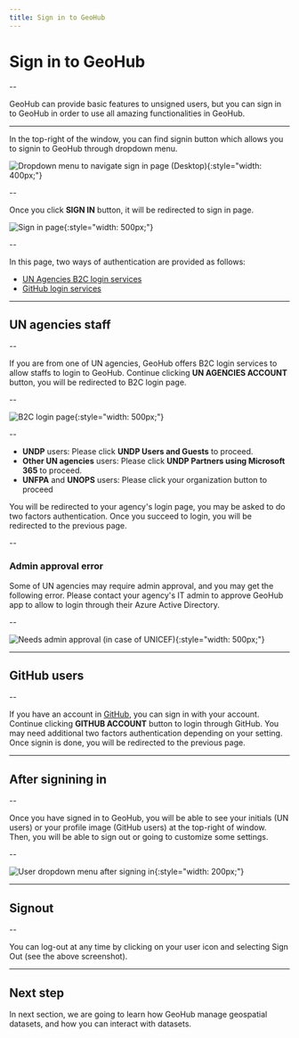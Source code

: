 ```yaml
---
title: Sign in to GeoHub
---
```


# Sign in to GeoHub

--

GeoHub can provide basic features to unsigned users, but you can sign in to GeoHub in order to use all amazing functionalities in GeoHub.

---

In the top-right of the window, you can find signin button which allows you to signin to GeoHub through dropdown menu.

![Dropdown menu to navigate sign in page (Desktop)](../assets/get-started/signin_1.png){:style="width: 400px;"}

--

Once you click **SIGN IN** button, it will be redirected to sign in page.

![Sign in page](../assets/get-started/signin_2.png){:style="width: 500px;"}

--

In this page, two ways of authentication are provided as follows:

- [UN Agencies B2C login services](#un-agencies-staff)
- [GitHub login services](#github-users)

---

## UN agencies staff

--

If you are from one of UN agencies, GeoHub offers B2C login services to allow staffs to login to GeoHub. Continue clicking **UN AGENCIES ACCOUNT** button, you will be redirected to B2C login page.

--

![B2C login page](../assets/get-started/signin_3.png){:style="width: 500px;"}

--

- **UNDP** users: Please click **UNDP Users and Guests** to proceed.
- **Other UN agencies** users: Please click **UNDP Partners using Microsoft 365** to proceed.
- **UNFPA** and **UNOPS** users: Please click your organization button to proceed

You will be redirected to your agency's login page, you may be asked to do two factors authentication. Once you succeed to login, you will be redirected to the previous page.

--

### Admin approval error

Some of UN agencies may require admin approval, and you may get the following error. Please contact your agency's IT admin to approve GeoHub app to allow to login through their Azure Active Directory.

--

![Needs admin approval (in case of UNICEF)](../assets/get-started/signin_4.png){:style="width: 500px;"}

---

## GitHub users

--

If you have an account in [GitHub](https://github.com/), you can sign in with your account. Continue clicking **GITHUB ACCOUNT** button to login through GitHub. You may need additional two factors authentication depending on your setting. Once signin is done, you will be redirected to the previous page.

---

## After signining in

--

Once you have signed in to GeoHub, you will be able to see your initials (UN users) or your profile image (GitHub users) at the top-right of window. Then, you will be able to sign out or going to customize some settings.

--

![User dropdown menu after signing in](../assets/get-started/signin_5.png){:style="width: 200px;"}

---

## Signout

--

You can log-out at any time by clicking on your user icon and selecting Sign Out (see the above screenshot).

---

## Next step

In next section, we are going to learn how GeoHub manage geospatial datasets, and how you can interact with datasets.